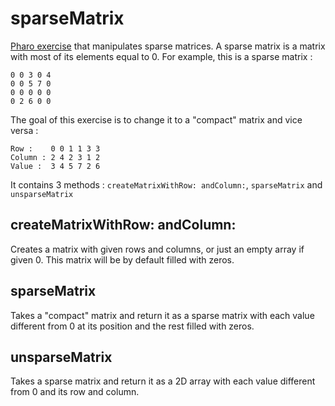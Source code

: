 # sparseMatrix
[Pharo exercise](https://www.geeksforgeeks.org/sparse-matrix-representation/) that manipulates sparse matrices.
A sparse matrix is a matrix with most of its elements equal to 0.
For example, this is a sparse matrix :
```
0 0 3 0 4
0 0 5 7 0
0 0 0 0 0
0 2 6 0 0
```
The goal of this exercise is to change it to a "compact" matrix and vice versa :
```
Row :    0 0 1 1 3 3
Column : 2 4 2 3 1 2
Value :  3 4 5 7 2 6
```
It contains 3 methods : `createMatrixWithRow: andColumn:`, `sparseMatrix` and `unsparseMatrix`

## createMatrixWithRow: andColumn:
Creates a matrix with given rows and columns, or just an empty array if given 0.
This matrix will be by default filled with zeros.

## sparseMatrix
Takes a "compact" matrix and return it as a sparse matrix with each value different from 0 at its position and the rest filled with zeros.

## unsparseMatrix
Takes a sparse matrix and return it as a 2D array with each value different from 0 and its row and column.
